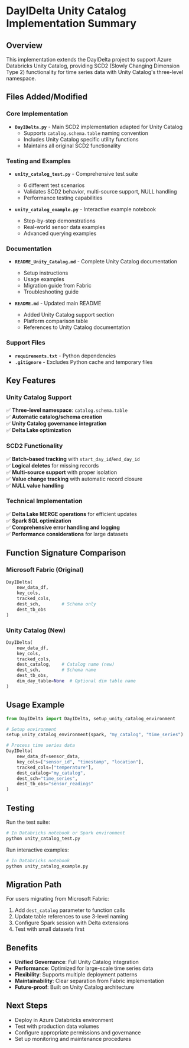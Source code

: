 # DayIDelta Unity Catalog Implementation Summary

## Overview
This implementation extends the DayIDelta project to support Azure Databricks Unity Catalog, providing SCD2 (Slowly Changing Dimension Type 2) functionality for time series data with Unity Catalog's three-level namespace.

## Files Added/Modified

### Core Implementation
- **`DayIDelta.py`** - Main SCD2 implementation adapted for Unity Catalog
  - Supports `catalog.schema.table` naming convention
  - Includes Unity Catalog specific utility functions
  - Maintains all original SCD2 functionality

### Testing and Examples
- **`unity_catalog_test.py`** - Comprehensive test suite
  - 6 different test scenarios
  - Validates SCD2 behavior, multi-source support, NULL handling
  - Performance testing capabilities

- **`unity_catalog_example.py`** - Interactive example notebook
  - Step-by-step demonstrations
  - Real-world sensor data examples
  - Advanced querying examples

### Documentation
- **`README_Unity_Catalog.md`** - Complete Unity Catalog documentation
  - Setup instructions
  - Usage examples
  - Migration guide from Fabric
  - Troubleshooting guide

- **`README.md`** - Updated main README
  - Added Unity Catalog support section
  - Platform comparison table
  - References to Unity Catalog documentation

### Support Files
- **`requirements.txt`** - Python dependencies
- **`.gitignore`** - Excludes Python cache and temporary files

## Key Features

### Unity Catalog Support
✅ **Three-level namespace**: `catalog.schema.table`  
✅ **Automatic catalog/schema creation**  
✅ **Unity Catalog governance integration**  
✅ **Delta Lake optimization**  

### SCD2 Functionality
✅ **Batch-based tracking** with `start_day_id`/`end_day_id`  
✅ **Logical deletes** for missing records  
✅ **Multi-source support** with proper isolation  
✅ **Value change tracking** with automatic record closure  
✅ **NULL value handling**  

### Technical Implementation
✅ **Delta Lake MERGE operations** for efficient updates  
✅ **Spark SQL optimization**  
✅ **Comprehensive error handling and logging**  
✅ **Performance considerations** for large datasets  

## Function Signature Comparison

### Microsoft Fabric (Original)
```python
DayIDelta(
    new_data_df,
    key_cols,
    tracked_cols, 
    dest_sch,        # Schema only
    dest_tb_obs
)
```

### Unity Catalog (New)
```python
DayIDelta(
    new_data_df,
    key_cols,
    tracked_cols,
    dest_catalog,    # Catalog name (new)
    dest_sch,        # Schema name
    dest_tb_obs,
    dim_day_table=None  # Optional dim table name
)
```

## Usage Example

```python
from DayIDelta import DayIDelta, setup_unity_catalog_environment

# Setup environment
setup_unity_catalog_environment(spark, "my_catalog", "time_series")

# Process time series data
DayIDelta(
    new_data_df=sensor_data,
    key_cols=["sensor_id", "timestamp", "location"],
    tracked_cols=["temperature"],
    dest_catalog="my_catalog",
    dest_sch="time_series",
    dest_tb_obs="sensor_readings"
)
```

## Testing

Run the test suite:
```bash
# In Databricks notebook or Spark environment
python unity_catalog_test.py
```

Run interactive examples:
```bash  
# In Databricks notebook
python unity_catalog_example.py
```

## Migration Path

For users migrating from Microsoft Fabric:
1. Add `dest_catalog` parameter to function calls
2. Update table references to use 3-level naming
3. Configure Spark session with Delta extensions
4. Test with small datasets first

## Benefits

- **Unified Governance**: Full Unity Catalog integration
- **Performance**: Optimized for large-scale time series data
- **Flexibility**: Supports multiple deployment patterns  
- **Maintainability**: Clear separation from Fabric implementation
- **Future-proof**: Built on Unity Catalog architecture

## Next Steps

- Deploy in Azure Databricks environment
- Test with production data volumes
- Configure appropriate permissions and governance
- Set up monitoring and maintenance procedures